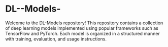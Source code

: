 # DL--Models-
Welcome to the DL-Models repository! This repository contains a collection of deep learning models implemented using popular frameworks such as TensorFlow and PyTorch. Each model is organized in a structured manner with training, evaluation, and usage instructions.
